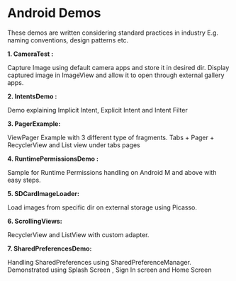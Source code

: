 # Android Demos

These demos are written considering standard practices in industry E.g. naming conventions, design patterns etc.

**1. CameraTest :**

   Capture Image using default camera apps and store it in desired dir.
   Display captured image in ImageView and allow it to open through external gallery apps.


**2. IntentsDemo	:**
   
   Demo explaining Implicit Intent, Explicit Intent and Intent Filter

**3. PagerExample:**	
   
   ViewPager Example with 3 different type of fragments. 
   Tabs + Pager + RecyclerView and List view under tabs pages

**4. RuntimePermissionsDemo	:**
   
   Sample for Runtime Permissions handling on Android M and above with easy steps.

**5. SDCardImageLoader:**

   Load images from specific dir on external storage using Picasso.

**6. ScrollingViews:**	

   RecyclerView and ListView with custom adapter. 

**7. SharedPreferencesDemo:**

   Handling SharedPreferences using SharedPreferenceManager. Demonstrated using Splash Screen , Sign In screen and Home Screen
